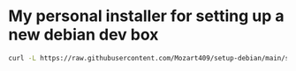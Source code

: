 # My personal installer for setting up a new debian dev box

```sh
curl -L https://raw.githubusercontent.com/Mozart409/setup-debian/main/setup-debian.sh > ~/setup-debian.sh && ~/setup-debian.sh
```
